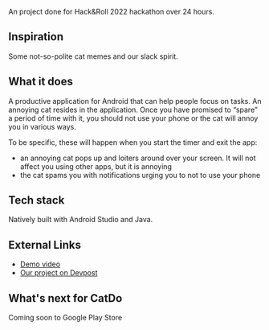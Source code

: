 An project done for Hack&Roll 2022 hackathon over 24 hours.

## Inspiration
Some not-so-polite cat memes and our slack spirit.

## What it does
A productive application for Android that can help people focus on tasks. An annoying cat resides in the application. 
Once you have promised to “spare” a period of time with it, you should not use your phone or the cat will annoy you in various ways.

To be specific, these will happen when you start the timer and exit the app:
- an annoying cat pops up and loiters around over your screen. It will not affect you using other apps, but it is annoying
- the cat spams you with notifications urging you to not to use your phone

## Tech stack
Natively built with Android Studio and Java.

## External Links
- [Demo video](https://youtu.be/qIZKvs6VlxM)
- [Our project on Devpost](https://devpost.com/software/catdo-am1ifd)


## What's next for CatDo
Coming soon to Google Play Store

